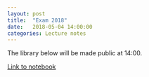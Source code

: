 ```yaml
---
layout: post
title:  "Exam 2018"
date:   2018-05-04 14:00:00
categories: Lecture notes
---
```


The library below will be made public at 14:00.

[Link to notebook](https://notebooks.azure.com/nbarral/libraries/nm1-exam2018)
